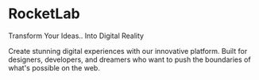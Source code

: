 # RocketLab

Transform Your Ideas.. Into Digital Reality

Create stunning digital experiences with our innovative platform. Built for designers, developers, and dreamers who want to push the boundaries of what's possible on the web.
